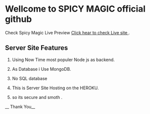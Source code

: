 # Wellcome to SPICY MAGIC official github

Check Spicy Magic Live Preview [Click hear to check Live site ](https://spicy-magic.web.app/).

## Server Site Features 

1. Using Now Time most populer Node js as backend.

2. As Database i Use MongoDB.

3. No SQL database

4. This is Server Site Hosting on the HEROKU. 

5. so its secure and smoth .


__ Thank You__
